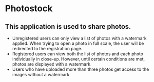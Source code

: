 # Photostock
## This application is used to share photos.

* Unregistered users can only view a list of photos with a watermark applied. When trying to open a photo in full scale, the user will be redirected to the registration page.
* Registered users can view both the list of photos and each photo individually in close-up. However, until certain conditions are met, photos are displayed with a watermark.
* Users who have uploaded more than three photos get access to the images without a watermark.
